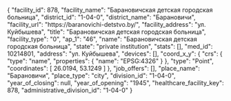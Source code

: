 {
    "facility_id": 878,
    "facility_name": "Барановичская детская городская больница",
    "district_id": "1-04-0",
    "district_name": "Барановичи",
    "facility_url": "https:\/\/baranovichi-detstvo.by\/",
    "facility_address": "ул. Куйбышева",
    "title": "Барановичская детская городская больница",
    "facility_type": "0",
    "ap_1": "46",
    "name": "Барановичская детская городская больница",
    "state": "private institution",
    "stats": [],
    "med_id": 10214801,
    "address": "ул. Куйбышева",
    "devices": [],
    "coord_x_y": {
        "crs": {
            "type": "name",
            "properties": {
                "name": "EPSG:4326"
            }
        },
        "type": "Point",
        "coordinates": [
            26.0194,
            53.1249
        ]
    },
    "job_offers": [],
    "place_name": "Барановичи",
    "place_type": "city",
    "division_id": "1-04-0",
    "year_of_closing": null,
    "year_of_opening": "1945",
    "healthcare_facility_key": 878,
    "administrative_division_id": "1-04-0"
}